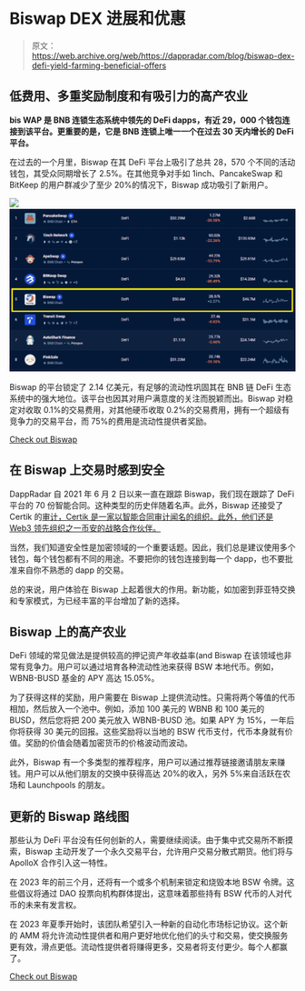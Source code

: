 # Biswap DEX 进展和优惠

> 原文：<https://web.archive.org/web/https://dappradar.com/blog/biswap-dex-defi-yield-farming-beneficial-offers>

## 低费用、多重奖励制度和有吸引力的高产农业

**bis WAP 是 BNB 连锁生态系统中领先的 DeFi dapps，有近 29，000 个钱包连接到该平台。更重要的是，它是 BNB 连锁上唯一一个在过去 30 天内增长的 DeFi 平台。**

在过去的一个月里，Biswap 在其 DeFi 平台上吸引了总共 28，570 个不同的活动钱包，其受众同期增长了 2.5%。在其他竞争对手如 1inch、PancakeSwap 和 BitKeep 的用户群减少了至少 20%的情况下，Biswap 成功吸引了新用户。

![](img/fa2a8df9411e0fd700f53e41b506da6f.png)![](img/3acb2a941fe6aea442b68ad58f05f234.png)

Biswap 的平台锁定了 2.14 亿美元，有足够的流动性巩固其在 BNB 链 DeFi 生态系统中的强大地位。该平台也因其对用户满意度的关注而脱颖而出。Biswap 对稳定对收取 0.1%的交易费用，对其他硬币收取 0.2%的交易费用，拥有一个超级有竞争力的交易平台，而 75%的费用是流动性提供者奖励。

[Check out Biswap](https://web.archive.org/web/20230126102228/https://biswap.org/?ref=1aefec6b3cf777fba8be&utm_source=PR_DappRadar&utm_medium=PR_Website&utm_campaign=article_about_biswap)

## 在 Biswap 上交易时感到安全

DappRadar 自 2021 年 6 月 2 日以来一直在跟踪 Biswap，我们现在跟踪了 DeFi 平台的 70 份智能合同。这种类型的历史伴随着名声。此外，Biswap 还接受了 Certik 的[审计，Certik 是一家以智能合同审计闻名的组织。此外，他们还是 Web3 领先组织之一币安的战略合作伙伴。](https://web.archive.org/web/20230126102228/https://biswap.org/pdf/BiswapAudit.pdf)

当然，我们知道安全性是加密领域的一个重要话题。因此，我们总是建议使用多个钱包，每个钱包都有不同的用途。不要把你的钱包连接到每一个 dapp，也不要批准来自你不熟悉的 dapp 的交易。

总的来说，用户体验在 Biswap 上起着很大的作用。新功能，如加密到菲亚特交换和专家模式，为已经丰富的平台增加了新的选择。

## Biswap 上的高产农业

DeFi 领域的常见做法是提供较高的押记资产年收益率(and Biswap 在该领域也非常有竞争力。用户可以通过培育各种流动性池来获得 BSW 本地代币。例如，WBNB-BUSD 基金的 APY 高达 15.05%。

为了获得这样的奖励，用户需要在 Biswap 上提供流动性。只需将两个等值的代币相加，然后放入一个池中。例如，添加 100 美元的 WBNB 和 100 美元的 BUSD，然后您将把 200 美元放入 WBNB-BUSD 池。如果 APY 为 15%，一年后你将获得 30 美元的回报。这些奖励将以当地的 BSW 代币支付，代币本身就有价值。奖励的价值会随着加密货币的价格波动而波动。

此外，Biswap 有一个多类型的推荐程序，用户可以通过推荐链接邀请朋友来赚钱。用户可以从他们朋友的交换中获得高达 20%的收入，另外 5%来自活跃在农场和 Launchpools 的朋友。

## 更新的 Biswap 路线图

那些认为 DeFi 平台没有任何创新的人，需要继续阅读。由于集中式交易所不断摸索，Biswap 主动开发了一个永久交易平台，允许用户交易分散式期货。他们将与 ApolloX 合作引入这一特性。

在 2023 年的前三个月，还将有一个或多个机制来锁定和烧毁本地 BSW 令牌。这些倡议将通过 DAO 投票向机构群体提出，这意味着那些持有 BSW 代币的人对代币的未来有发言权。

在 2023 年夏季开始时，该团队希望引入一种新的自动化市场标记协议。这个新的 AMM 将允许流动性提供者和用户更好地优化他们的头寸和交易，使交换服务更有效，滑点更低。流动性提供者将赚得更多，交易者将支付更少。每个人都赢了。

[Check out Biswap](https://web.archive.org/web/20230126102228/https://biswap.org/?ref=1aefec6b3cf777fba8be&utm_source=PR_DappRadar&utm_medium=PR_Website&utm_campaign=article_about_biswap)